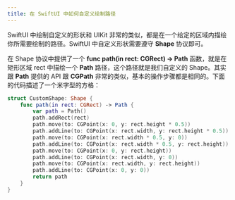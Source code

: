 ```yaml
---
title: 在 SwiftUI 中如何自定义绘制路径
---
```


SwiftUI 中绘制自定义的形状和 UIKit 非常的类似，都是在一个给定的区域内描绘你所需要绘制的路径。SwiftUI 中自定义形状需要遵守 **Shape** 协议即可。

在 Shape 协议中提供了一个 **func path(in rect: CGRect) -> Path** 函数，就是在矩形区域 rect 中描绘一个 **Path** 路径，这个路径就是我们自定义的 Shape。其实跟 **Path** 提供的 API 跟 **CGPath** 非常的类似，基本的操作步骤都是相同的。下面的代码描述了一个米字型的方格：

```swift
struct CustomShape: Shape {
    func path(in rect: CGRect) -> Path {
        var path = Path()
        path.addRect(rect)
        path.move(to: CGPoint(x: 0, y: rect.height * 0.5))
        path.addLine(to: CGPoint(x: rect.width, y: rect.height * 0.5))
        path.move(to: CGPoint(x: rect.width * 0.5, y: 0))
        path.addLine(to: CGPoint(x: rect.width * 0.5, y: rect.height))
        path.move(to: CGPoint(x: 0, y: rect.height))
        path.addLine(to: CGPoint(x: rect.width, y: 0))
        path.move(to: CGPoint(x: rect.width, y: rect.height))
        path.addLine(to: CGPoint(x: 0, y: 0))
        return path
    }
}
```

